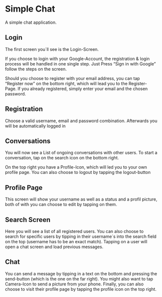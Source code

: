 # Simple Chat

A simple chat application.


## Login  

The first screen you´ll see is the Login-Screen.  
 
If you choose to login with your Google-Account, the registration & login process will be handled in one single step. Just Press “Sign in with Google” follow the steps on the screen. 
 
Should you choose to register with your email address, you can tap “Register now” on the bottom right, which will lead you to the Register-Page. 
If you already registered, simply enter your email and the chosen password. 

## Registration 

Choose a valid username, email and password combination. Afterwards you will be automatically logged in 


## Conversations

You will now see a List of ongoing conversations with other users. To start a conversation, tap on the search icon on the bottom right. 
 
On the top right you have a Profile-Icon, which will led you to your own profile page. 
You can also choose to logout by tapping the logout-button 

## Profile Page 

This screen will show your username as well as a status and a profil picture, both of with you can choose to edit by tapping on them. 


## Search Screen 

Here you will see a list of all registered users. 
You can also choose to search for specific users by tipping in their username´s into the search field on the top (username has to be an exact match). 
Tapping on a user will open a chat screen and load previous messages.  

## Chat

You can send a message by tipping in a text on the bottom and pressing the send-button (which is the one on the far right).
You might also want to tap Camera-Icon to send a picture from your phone. 
Finally, you can also choose to visit their profile page by tapping the profile icon on the top right. 
